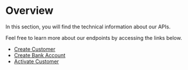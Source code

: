 # Overview

In this section, you will find the technical information about our APIs.

Feel free to learn more about our endpoints by accessing the links below.

* [Create Customer](/api-reference/POST-create-customer.md)
* [Create Bank Account](/api-reference/POST-create-bank-account.md)
* [Activate Customer](/api-reference/POST-activate-customer.md)